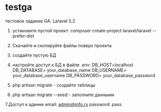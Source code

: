 # testga
тестовое задание GA. Laravel 5.2
1. установите пустой проект: 
composer create-project laravel/laravel --prefer-dist
2. Скачайте и скопируйте файлы поверх проекта
3. создайте пустую БД
4. настройте доступ к БД в файле .env:
DB_HOST=localhost
DB_DATABASE= your_database_name
DB_USERNAME= your_database_username
DB_PASSWORD= your_database_password

5. php artisan migrate - создайте таблицы
6. php artisan migrate --seed  - заполните данными

7.Доступ к адинке
email: admin@info.ry
password: pass
